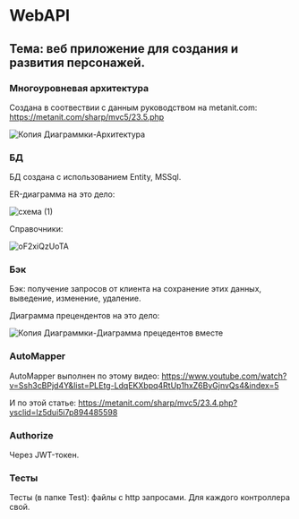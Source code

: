 # WebAPI
## Тема: веб приложение для создания и развития персонажей. 
### Многоуровневая архитектура

Создана в соотвествии с данным руководством на metanit.com: https://metanit.com/sharp/mvc5/23.5.php

![Копия Диаграммки-Архитектура](https://github.com/user-attachments/assets/bad7716a-af0e-4075-a2c2-389c170d9651)

### БД
БД создана с использованием Entity, MSSql. 

ER-диаграмма на это дело:

![схема (1)](https://github.com/user-attachments/assets/d313b31a-13d6-4b73-b3e4-7f9215091c33)

Справочники:

![oF2xiQzUoTA](https://github.com/user-attachments/assets/d4803351-b48b-4914-baa4-260c3484505b)

### Бэк

Бэк: получение запросов от клиента на сохранение этих данных, выведение, изменение, удаление. 

Диаграмма прецендентов на это дело:

![Копия Диаграммки-Диаграмма прецедентов вместе](https://github.com/user-attachments/assets/8cd8c05d-1a37-4238-aabc-949fdb367edd)

### AutoMapper

AutoMapper выполнен по этому видео: https://www.youtube.com/watch?v=Ssh3cBPjd4Y&list=PLEtg-LdqEKXbpq4RtUp1hxZ6ByGjnvQs4&index=5

И по этой статье: https://metanit.com/sharp/mvc5/23.4.php?ysclid=lz5dui5i7p894485598

### Authorize

Через JWT-токен.

### Тесты
Тесты (в папке Test): файлы с http запросами. Для каждого контроллера свой.
